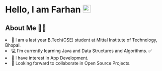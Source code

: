 <h1>Hello, I am Farhan  <img src="https://media.giphy.com/media/hvRJCLFzcasrR4ia7z/giphy.gif" width="25px"></h1>
<h2>About Me 👨‍🎓</h2>

<li> 👀 I am a last year B.Tech(CSE) student at Mittal Institute of Technology, Bhopal.</li>
<li> 💻 I’m currently learning Java and Data Structures and Algorithms. ✅</li>
<li> 💞 I have interest in App Development.</li>
<li> 🙌 Looking forward to collaborate in Open Source Projects.</li>



<!---
FarhAnonymous/FarhAnonymous is a ✨ special ✨ repository because its `README.md` (this file) appears on your GitHub profile.
You can click the Preview link to take a look at your changes.
--->
